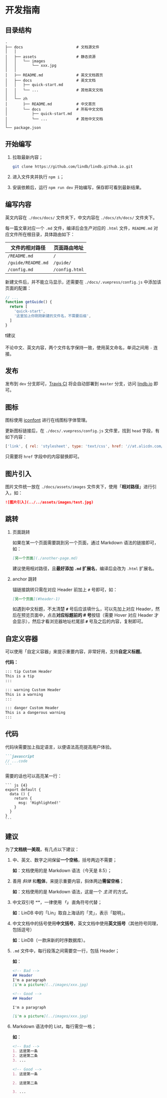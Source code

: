 # 开发指南

## 目录结构

    .
    ├── docs                        # 文档源文件
    │   │
    │   ├── assets                  # 静态资源
    │   │   └── images
    │   │       └── xxx.jpg
    │   │
    │   ├── README.md               # 英文文档首页
    │   ├── docs                    # 英文文档
    │   │   ├── quick-start.md
    │   │   └── ...                 # 其他英文文档
    │   │
    │   └── zh
    │       ├── README.md           # 中文首页
    │       └── docs                # 所有中文文档
    │           ├── quick-start.md
    │           └── ...             # 其他中文文档
    │
    └── package.json

## 开始编写

1. 拉取最新内容；

    ```bash
    git clone https://github.com/lindb/lindb.github.io.git
    ```

2. 进入文件夹并执行 `npm i`；

3. 安装依赖后，运行 `npm run dev` 开始编写，保存即可看到最新结果。

## 编写内容

英文内容在 `./docs/docs/` 文件夹下，中文内容在 `./docs/zh/docs/` 文件夹下。

每一篇文章对应一个 `.md` 文件，编译后会生产对应的 `.html` 文件，`README.md` 对应文件所在根目录，具体路由如下：

| 文件的相对路径 | 页面路由地址 |
|---|---|
| `/README.md` | `/` |
| `/guide/README.md` | `/guide/` |
| `/config.md` | `/config.html` |

新建文件后，并不能立马显示，还需要在 `./docs/.vuepress/config.js` 中添加该页面的配置：

```js
// ...
function getGuide() {
  return [
    'quick-start',
    '这里加上你刚刚新建的文件名，不需要后缀',
  ]
}
```

❗️建议

不论中文、英文内容，两个文件名字保持一致，使用英文命名，单词之间用 `-` 连接。

## 发布

发布到 `dev` 分支即可，[Travis CI](https://travis-ci.org/lindb/lindb.github.io) 将会自动部署到 `master` 分支，访问 [lindb.io](https://lindb.io/) 即可。

## 图标

图标使用 [iconfont](https://www.iconfont.cn) 进行在线图标字体管理。

更新图标链接后，在 `./docs/.vuepress/config.js` 文件里，找到 `head` 字段，有如下内容：

```js
['link', { rel: 'stylesheet', type: 'text/css', href: '//at.alicdn.com/t/font_1331329_0jabn5zzncio.css' }]
```

只需要将 `href` 字段中的内容替换即可。

## 图片引入

图片文件统一放在 `./docs/assets/images` 文件夹下，使用「**相对路径**」进行引入，如：

```md
![图片引入](../../assets/images/test.jpg)
```

## 跳转

1. 页面跳转

    如果在某一个页面需要跳到另一个页面，通过 Markdown 语法的链接即可，如：

    ```md
    [另一个页面](./another-page.md)
    ```

    建议使用相对路径，且**最好添加 `.md` 扩展名**，编译后会改为 `.html` 扩展名。

2. anchor 跳转

    锚链接跳转只需在对应 Header 前加上 `#` 号即可，如：

    ```md
    [另一个页面](#header-1)
    ```

    如遇到中文标题，不太清楚 **`#`** 号后应该填什么，可以先加上对应 Header，然后在预览页面中，点击**对应标题前的 # 号**按钮（需要 Hover 对应 Header 才会显示），然后才看浏览器地址栏尾部 **`#`** 号及之后的内容，复制即可。

## 自定义容器

可以使用「自定义容器」来提示重要内容，非常好用，支持**自定义标题**。

**代码：**

```md
::: tip Custom Header
This is a tip
:::

::: warning Custom Header
This is a warning
:::

::: danger Custom Header
This is a dangerous warning
:::
```

## 代码

代码块需要加上指定语言，以便语法高亮提高用户体验。

````md
```javascript
// ...code
```
````

需要的话也可以高亮某一行：

````
``` js {4}
export default {
  data () {
    return {
      msg: 'Highlighted!'
    }
  }
}
```
````

## 建议

为了**文档统一美观**，有几点以下建议：

1. 中、英文、数字之间保留**一个空格**，括号两边不需要；

    **如**：文档使用的是 Markdown 语法（今天是 8.5）；

2. 善用 *斜体* 和**粗体**，来提示重要内容，斜体两边**需留空格**；

    **如**：文档使用的是 Markdown 语法，这是一个 *主流* 的方式。

3. 中文双引号 **`“”`**，一律使用 **`「」`** 直角符号代替；

    **如**：LinDB 中的「Lin」取自上海话的「灵」，表示「聪明」。

4. 中文文档中的括号使用**中文括号**，英文文档中使用**英文括号**（其他符号同理，包括逗号）

    **如**：LinDB（一款床新的时序数据库）。

5. `.md` 文件中，每行段落之间需要空一行，包括 Header；

    **如**：

    ```md
    <!-- Bad -->
    ## Header
    I'm a paragraph
    [i'm a picture](../images/xxx.jpg)

    <!-- Good -->
    ## Header

    I'm a paragraph
    
    [i'm a picture](../images/xxx.jpg)
    ```

6. Markdown 语法中的 List，每行需空一格；

    **如**：

    ```md
    <!-- Bad -->
    1. 这是第一条
    2. 这是第二条
    3. ...

    <!-- Good -->
    1. 这是第一条
   
    2. 这是第二条
   
    3. ...
    ```